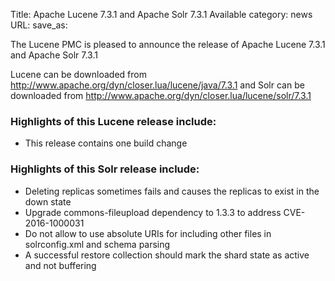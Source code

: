 Title: Apache Lucene 7.3.1 and Apache Solr 7.3.1 Available
category: news
URL: 
save_as: 

The Lucene PMC is pleased to announce the release of Apache Lucene 7.3.1 and Apache Solr 7.3.1

Lucene can be downloaded from <http://www.apache.org/dyn/closer.lua/lucene/java/7.3.1>
and Solr can be downloaded from <http://www.apache.org/dyn/closer.lua/lucene/solr/7.3.1>

### Highlights of this Lucene release include:

 * This release contains one build change

### Highlights of this Solr release include:

 * Deleting replicas sometimes fails and causes the replicas to exist in the down state
 * Upgrade commons-fileupload dependency to 1.3.3 to address CVE-2016-1000031
 * Do not allow to use absolute URIs for including other files in solrconfig.xml and schema parsing
 * A successful restore collection should mark the shard state as active and not buffering

